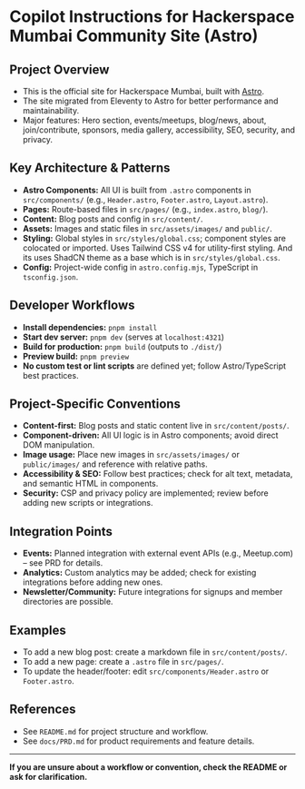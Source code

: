 # Copilot Instructions for Hackerspace Mumbai Community Site (Astro)

## Project Overview
- This is the official site for Hackerspace Mumbai, built with [Astro](https://astro.build/).
- The site migrated from Eleventy to Astro for better performance and maintainability.
- Major features: Hero section, events/meetups, blog/news, about, join/contribute, sponsors, media gallery, accessibility, SEO, security, and privacy.

## Key Architecture & Patterns
- **Astro Components:** All UI is built from `.astro` components in `src/components/` (e.g., `Header.astro`, `Footer.astro`, `Layout.astro`).
- **Pages:** Route-based files in `src/pages/` (e.g., `index.astro`, `blog/`).
- **Content:** Blog posts and config in `src/content/`.
- **Assets:** Images and static files in `src/assets/images/` and `public/`.
- **Styling:** Global styles in `src/styles/global.css`; component styles are colocated or imported. Uses Tailwind CSS v4 for utility-first styling. And its uses ShadCN theme as a base which is in `src/styles/global.css`.
- **Config:** Project-wide config in `astro.config.mjs`, TypeScript in `tsconfig.json`.

## Developer Workflows
- **Install dependencies:** `pnpm install`
- **Start dev server:** `pnpm dev` (serves at `localhost:4321`)
- **Build for production:** `pnpm build` (outputs to `./dist/`)
- **Preview build:** `pnpm preview`
- **No custom test or lint scripts** are defined yet; follow Astro/TypeScript best practices.

## Project-Specific Conventions
- **Content-first:** Blog posts and static content live in `src/content/posts/`.
- **Component-driven:** All UI logic is in Astro components; avoid direct DOM manipulation.
- **Image usage:** Place new images in `src/assets/images/` or `public/images/` and reference with relative paths.
- **Accessibility & SEO:** Follow best practices; check for alt text, metadata, and semantic HTML in components.
- **Security:** CSP and privacy policy are implemented; review before adding new scripts or integrations.

## Integration Points
- **Events:** Planned integration with external event APIs (e.g., Meetup.com) – see PRD for details.
- **Analytics:** Custom analytics may be added; check for existing integrations before adding new ones.
- **Newsletter/Community:** Future integrations for signups and member directories are possible.

## Examples
- To add a new blog post: create a markdown file in `src/content/posts/`.
- To add a new page: create a `.astro` file in `src/pages/`.
- To update the header/footer: edit `src/components/Header.astro` or `Footer.astro`.

## References
- See `README.md` for project structure and workflow.
- See `docs/PRD.md` for product requirements and feature details.

---

**If you are unsure about a workflow or convention, check the README or ask for clarification.**
